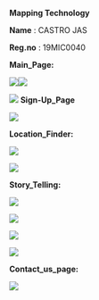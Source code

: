 **Mapping Technology**

**Name** : CASTRO JAS

**Reg.no** : 19MIC0040







**Main\_Page:**

![](Aspose.Words.167163e6-7421-4951-9592-90d871e79fd2.002.png)![](Aspose.Words.167163e6-7421-4951-9592-90d871e79fd2.003.png)

![](Aspose.Words.167163e6-7421-4951-9592-90d871e79fd2.004.png)
**Sign-Up\_Page**

![](Aspose.Words.167163e6-7421-4951-9592-90d871e79fd2.006.png)



**Location\_Finder:**

![](Aspose.Words.167163e6-7421-4951-9592-90d871e79fd2.007.png)

![](Aspose.Words.167163e6-7421-4951-9592-90d871e79fd2.008.png)








**Story\_Telling:**


![](Aspose.Words.167163e6-7421-4951-9592-90d871e79fd2.009.png)

![](Aspose.Words.167163e6-7421-4951-9592-90d871e79fd2.010.png)

![](Aspose.Words.167163e6-7421-4951-9592-90d871e79fd2.011.png)

![](Aspose.Words.167163e6-7421-4951-9592-90d871e79fd2.012.png)








**Contact\_us\_page:**

![](Aspose.Words.167163e6-7421-4951-9592-90d871e79fd2.013.png)
